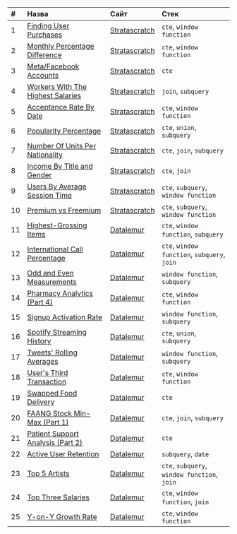 |#|Назва|Сайт|Стек|
|:--|:--|:--|:--|
|1|[Finding User Purchases](https://github.com/dkolesov95/sql/blob/main/stratascratch/finding_user_purchases.sql)|[Stratascratch](https://www.stratascratch.com/)|`cte`, `window function`|
|2|[Monthly Percentage Difference](https://github.com/dkolesov95/sql/blob/main/stratascratch/monthly_percentage_difference.sql)|[Stratascratch](https://www.stratascratch.com/)|`cte`, `window function`|
|3|[Meta/Facebook Accounts](https://github.com/dkolesov95/sql/blob/main/stratascratch/facebook_accounts.sql)|[Stratascratch](https://www.stratascratch.com/)|`cte`|
|4|[Workers With The Highest Salaries](https://github.com/dkolesov95/sql/blob/main/stratascratch/workers_with_the_highest_salaries.sql)|[Stratascratch](https://www.stratascratch.com/)|`join`, `subquery`|
|5|[Acceptance Rate By Date](https://github.com/dkolesov95/sql/blob/main/stratascratch/acceptance_rate_by_date.sql)|[Stratascratch](https://www.stratascratch.com/)|`cte`, `window function`|
|6|[Popularity Percentage](https://github.com/dkolesov95/sql/blob/main/stratascratch/popularity_percentage.sql)|[Stratascratch](https://www.stratascratch.com/)|`cte`, `union`, `subquery`|
|7|[Number Of Units Per Nationality](https://github.com/dkolesov95/sql/blob/main/stratascratch/number_of_units_per_nationality.sql)|[Stratascratch](https://www.stratascratch.com/)|`cte`, `join`, `subquery`|
|8|[Income By Title and Gender](https://github.com/dkolesov95/sql/blob/main/stratascratch/income_by_title_and_gender.sql)|[Stratascratch](https://www.stratascratch.com/)|`cte`, `join`|
|9|[Users By Average Session Time](https://github.com/dkolesov95/sql/blob/main/stratascratch/users_by_average_session_time.sql)|[Stratascratch](https://www.stratascratch.com/)|`cte`, `subquery`, `window function`|
|10|[Premium vs Freemium](https://github.com/dkolesov95/sql/blob/main/stratascratch/premium_vs_freemium.sql)|[Stratascratch](https://www.stratascratch.com/)|`cte`, `subquery`, `window function`|
|11|[Highest-Grossing Items](https://github.com/dkolesov95/sql/blob/main/datalemur/highest_grossing_items.sql)|[Datalemur](https://datalemur.com/?referralCode=appyE5ck)|`cte`, `window function`, `subquery`|
|12|[International Call Percentage](https://github.com/dkolesov95/sql/blob/main/datalemur/international_call_percentage.sql)|[Datalemur](https://datalemur.com/?referralCode=appyE5ck)|`cte`, `window function`, `subquery`, `join`|
|13|[Odd and Even Measurements](https://github.com/dkolesov95/sql/blob/main/datalemur/odd_and_even_measurements.sql)|[Datalemur](https://datalemur.com/?referralCode=appyE5ck)|`window function`, `subquery`|
|14|[Pharmacy Analytics (Part 4)](https://github.com/dkolesov95/sql/blob/main/datalemur/pharmacy_analytics.sql)|[Datalemur](https://datalemur.com/?referralCode=appyE5ck)|`cte`, `window function`|
|15|[Signup Activation Rate](https://github.com/dkolesov95/sql/blob/main/datalemur/signup_activation_rate.sql)|[Datalemur](https://datalemur.com/?referralCode=appyE5ck)|`window function`, `subquery`|
|16|[Spotify Streaming History](https://github.com/dkolesov95/sql/blob/main/datalemur/spotify_streaming_history.sql)|[Datalemur](https://datalemur.com/?referralCode=appyE5ck)|`cte`, `union`, `subquery`|
|17|[Tweets' Rolling Averages](https://github.com/dkolesov95/sql/blob/main/datalemur/tweets_rolling_averages.sql)|[Datalemur](https://datalemur.com/?referralCode=appyE5ck)|`window function`, `subquery`|
|18|[User's Third Transaction](https://github.com/dkolesov95/sql/blob/main/datalemur/users_third_transaction.sql)|[Datalemur](https://datalemur.com/?referralCode=appyE5ck)|`cte`, `window function`|
|19|[Swapped Food Delivery](https://github.com/dkolesov95/sql/blob/main/datalemur/swapped_food_delivery.sql)|[Datalemur](https://datalemur.com/?referralCode=appyE5ck)|`cte`|
|20|[FAANG Stock Min-Max (Part 1)](https://github.com/dkolesov95/sql/blob/main/datalemur/faang_stock_min_max_pt1.sql)|[Datalemur](https://datalemur.com/?referralCode=appyE5ck)|`cte`, `join`, `subquery`|
|21|[Patient Support Analysis (Part 2)](https://github.com/dkolesov95/sql/blob/main/datalemur/patient_support_analysis_pt2.sql)|[Datalemur](https://datalemur.com/?referralCode=appyE5ck)|`cte`|
|22|[Active User Retention](https://github.com/dkolesov95/sql/blob/main/datalemur/active_user_retention.sql)|[Datalemur](https://datalemur.com/?referralCode=appyE5ck)|`subquery`, `date`|
|23|[Top 5 Artists](https://github.com/dkolesov95/sql/blob/main/datalemur/top_5_artists.sql)|[Datalemur](https://datalemur.com/?referralCode=appyE5ck)|`cte`, `subquery`, `window function`, `join`|
|24|[Top Three Salaries](https://github.com/dkolesov95/sql/blob/main/datalemur/top_three_salaries.sql)|[Datalemur](https://datalemur.com/?referralCode=appyE5ck)|`cte`, `window function`, `join`|
|25|[Y-on-Y Growth Rate](https://github.com/dkolesov95/sql/blob/main/datalemur/y_on_y_growth_rate.sql)|[Datalemur](https://datalemur.com/?referralCode=appyE5ck)|`cte`, `window function`|